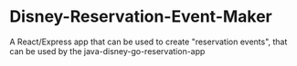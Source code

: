# Disney-Reservation-Event-Maker
A React/Express app that can be used to create "reservation events", that can be used by the java-disney-go-reservation-app
